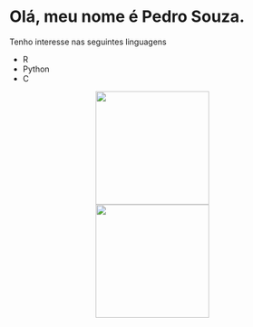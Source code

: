 # Olá, meu nome é Pedro Souza.

Tenho interesse nas seguintes linguagens
- R
- Python
- C

<div align="center">
  <a href="https://github.com/pho-souza">
  <div align-items="center" justify-content="center">
    <img height="200em" src="https://github-readme-stats.vercel.app/api?username=pho-souza&theme=tokyonight"><br>
    <img height="200em" src="https://github-readme-stats.vercel.app/api/top-langs/?username=pho-souza&layout=compact&theme=tokyonight">
  </div>
</div>
<div style="display: inline_block"><br>
